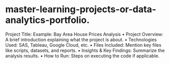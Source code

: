 # master-learning-projects-or-data-analytics-portfolio.

Project Title: Example: Bay Area House Prices Analysis
	•	Project Overview: A brief introduction explaining what the project is about.
	•	Technologies Used: SAS, Tableau, Google Cloud, etc.
	•	Files Included: Mention key files like scripts, datasets, and reports.
	•	Insights & Key Findings: Summarize the analysis results.
	•	How to Run: Steps on executing the code if applicable.
